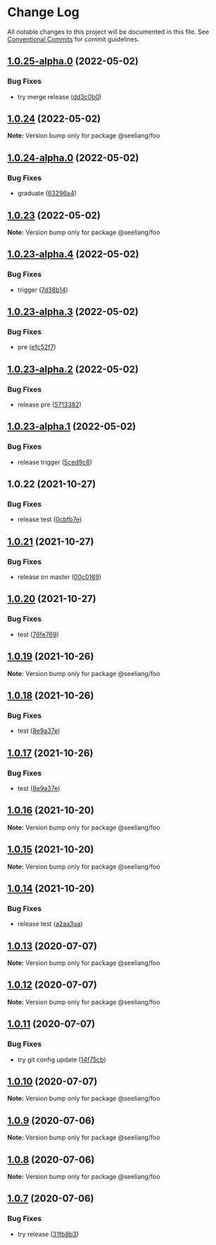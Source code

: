 # Change Log

All notable changes to this project will be documented in this file.
See [Conventional Commits](https://conventionalcommits.org) for commit guidelines.

## [1.0.25-alpha.0](https://github.com/seeliang/project-lerna/compare/@seeliang/foo@1.0.24...@seeliang/foo@1.0.25-alpha.0) (2022-05-02)


### Bug Fixes

* try merge release ([dd3c0b0](https://github.com/seeliang/project-lerna/commit/dd3c0b04a1b1161ea3d404ec06b0d04eb722ee3c))





## [1.0.24](https://github.com/seeliang/project-lerna/compare/@seeliang/foo@1.0.24-alpha.0...@seeliang/foo@1.0.24) (2022-05-02)

**Note:** Version bump only for package @seeliang/foo





## [1.0.24-alpha.0](https://github.com/seeliang/project-lerna/compare/@seeliang/foo@1.0.23-alpha.4...@seeliang/foo@1.0.24-alpha.0) (2022-05-02)


### Bug Fixes

* graduate ([63296a4](https://github.com/seeliang/project-lerna/commit/63296a47367d354fb2ec41417b152a7bba442d49))





## [1.0.23](https://github.com/seeliang/project-lerna/compare/@seeliang/foo@1.0.23-alpha.4...@seeliang/foo@1.0.23) (2022-05-02)

**Note:** Version bump only for package @seeliang/foo





## [1.0.23-alpha.4](https://github.com/seeliang/project-lerna/compare/@seeliang/foo@1.0.23-alpha.3...@seeliang/foo@1.0.23-alpha.4) (2022-05-02)


### Bug Fixes

* trigger ([7d38b14](https://github.com/seeliang/project-lerna/commit/7d38b14ab6c01a42e139e741fc21c12c856e1b2f))





## [1.0.23-alpha.3](https://github.com/seeliang/project-lerna/compare/@seeliang/foo@1.0.23-alpha.2...@seeliang/foo@1.0.23-alpha.3) (2022-05-02)


### Bug Fixes

* pre ([efc52f7](https://github.com/seeliang/project-lerna/commit/efc52f756d65010ed547328e6381135545921edd))





## [1.0.23-alpha.2](https://github.com/seeliang/project-lerna/compare/@seeliang/foo@1.0.23-alpha.1...@seeliang/foo@1.0.23-alpha.2) (2022-05-02)


### Bug Fixes

* release pre ([5713382](https://github.com/seeliang/project-lerna/commit/57133824a7c5b849540bcebe4945b5201c91d568))





## [1.0.23-alpha.1](https://github.com/seeliang/project-lerna/compare/@seeliang/foo@1.0.23-alpha.0...@seeliang/foo@1.0.23-alpha.1) (2022-05-02)


### Bug Fixes

* release trigger ([5ced9c8](https://github.com/seeliang/project-lerna/commit/5ced9c851a5306c3cc9757c00a6c35fcf004c26f))





## 1.0.22 (2021-10-27)


### Bug Fixes

* release test ([0cbfb7e](https://github.com/seeliang/project-lerna/commit/0cbfb7ed5562ab7df8818bcb34521868a0a9b606))





## [1.0.21](https://github.com/seeliang/project-lerna/compare/@seeliang/foo@1.0.20...@seeliang/foo@1.0.21) (2021-10-27)


### Bug Fixes

* release on master ([00c0169](https://github.com/seeliang/project-lerna/commit/00c0169e4e88c3cc470ff7a87f4949001b67abf5))





## [1.0.20](https://github.com/seeliang/project-lerna/compare/@seeliang/foo@1.0.19...@seeliang/foo@1.0.20) (2021-10-27)


### Bug Fixes

* test ([76fe769](https://github.com/seeliang/project-lerna/commit/76fe7695aa4fab121f32f152d996aa0430e1a5ee))





## [1.0.19](https://github.com/seeliang/project-lerna/compare/@seeliang/foo@1.0.18...@seeliang/foo@1.0.19) (2021-10-26)

**Note:** Version bump only for package @seeliang/foo





## [1.0.18](https://github.com/seeliang/project-lerna/compare/@seeliang/foo@1.0.16...@seeliang/foo@1.0.18) (2021-10-26)


### Bug Fixes

* test ([8e9a37e](https://github.com/seeliang/project-lerna/commit/8e9a37ede41d67c9e77b76c1720af2851eac23cf))





## [1.0.17](https://github.com/seeliang/project-lerna/compare/@seeliang/foo@1.0.16...@seeliang/foo@1.0.17) (2021-10-26)


### Bug Fixes

* test ([8e9a37e](https://github.com/seeliang/project-lerna/commit/8e9a37ede41d67c9e77b76c1720af2851eac23cf))





## [1.0.16](https://github.com/seeliang/project-lerna/compare/@seeliang/foo@1.0.15...@seeliang/foo@1.0.16) (2021-10-20)

**Note:** Version bump only for package @seeliang/foo





## [1.0.15](https://github.com/seeliang/project-lerna/compare/@seeliang/foo@1.0.14...@seeliang/foo@1.0.15) (2021-10-20)

**Note:** Version bump only for package @seeliang/foo





## [1.0.14](https://github.com/seeliang/project-lerna/compare/@seeliang/foo@1.0.13...@seeliang/foo@1.0.14) (2021-10-20)


### Bug Fixes

* release test ([a2aa3aa](https://github.com/seeliang/project-lerna/commit/a2aa3aaa27aefa7f6fab2337ab1c7789a86c4eda))





## [1.0.13](https://github.com/seeliang/project-lerna/compare/@seeliang/foo@1.0.12...@seeliang/foo@1.0.13) (2020-07-07)

**Note:** Version bump only for package @seeliang/foo





## [1.0.12](https://github.com/seeliang/project-lerna/compare/@seeliang/foo@1.0.11...@seeliang/foo@1.0.12) (2020-07-07)

**Note:** Version bump only for package @seeliang/foo





## [1.0.11](https://github.com/seeliang/project-lerna/compare/@seeliang/foo@1.0.10...@seeliang/foo@1.0.11) (2020-07-07)


### Bug Fixes

* try git config update ([14f75cb](https://github.com/seeliang/project-lerna/commit/14f75cbcdab303d681939267256fba6d40cf3134))





## [1.0.10](https://github.com/seeliang/project-lerna/compare/@seeliang/foo@1.0.9...@seeliang/foo@1.0.10) (2020-07-07)

**Note:** Version bump only for package @seeliang/foo





## [1.0.9](https://github.com/seeliang/project-lerna/compare/@seeliang/foo@1.0.8...@seeliang/foo@1.0.9) (2020-07-06)

**Note:** Version bump only for package @seeliang/foo





## [1.0.8](https://github.com/seeliang/project-lerna/compare/@seeliang/foo@1.0.7...@seeliang/foo@1.0.8) (2020-07-06)

**Note:** Version bump only for package @seeliang/foo





## [1.0.7](https://github.com/seeliang/project-lerna/compare/@seeliang/foo@1.0.6...@seeliang/foo@1.0.7) (2020-07-06)


### Bug Fixes

* try release ([31fb8b3](https://github.com/seeliang/project-lerna/commit/31fb8b3a0d7de7b0b7fe2d90164b0c3fc939c8d2))
